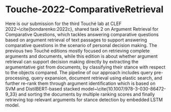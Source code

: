 # Touche-2022-ComparativeRetrieval

Here is our submission for the third Touché lab at CLEF 2022~\cite{bondarenko:2022c}, shared task 2 on Argument Retrieval for Comparative Questions, which tackles answering comparative questions based on argument retrieval of text passages to support answering comparative questions in the scenario of personal decision making. The previous two Touché editions mostly focused on retrieving complete arguments and documents, while this edition is about whether argument retrieval can support decision making directly by extracting the argumentative gist from documents, by classifying their stance with respect to the objects compared. The pipeline of our approach includes query pre-processing, query expansion, document retrieval using elastic search, and further re-rank them through argument identification which is based on SVM and DistilBERT-based stacked model~\cite{10.1007/978-3-030-86472-9_33} and sorting the documents by multiple ranking scores and finally retrieving top relevant arguments for stance detection by embedded LSTM model.